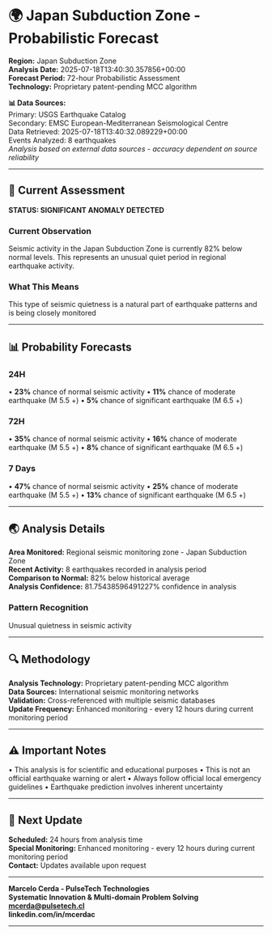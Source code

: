 # 🌍 Japan Subduction Zone - Probabilistic Forecast

**Region:** Japan Subduction Zone  
**Analysis Date:** 2025-07-18T13:40:30.357856+00:00  
**Forecast Period:** 72-hour Probabilistic Assessment  
**Technology:** Proprietary patent-pending MCC algorithm  

**📊 Data Sources:**  
Primary: USGS Earthquake Catalog  
Secondary: EMSC European-Mediterranean Seismological Centre  
Data Retrieved: 2025-07-18T13:40:32.089229+00:00  
Events Analyzed: 8 earthquakes  
*Analysis based on external data sources - accuracy dependent on source reliability*

---

## 🎯 Current Assessment

**STATUS: SIGNIFICANT ANOMALY DETECTED**

### Current Observation
Seismic activity in the Japan Subduction Zone is currently 82% below normal levels. This represents an unusual quiet period in regional earthquake activity.

### What This Means
This type of seismic quietness is a natural part of earthquake patterns and is being closely monitored

---

## 📊 Probability Forecasts

### 24H
• **23%** chance of normal seismic activity
• **11%** chance of moderate earthquake (M 5.5 +)
• **5%** chance of significant earthquake (M 6.5 +)

### 72H
• **35%** chance of normal seismic activity
• **16%** chance of moderate earthquake (M 5.5 +)
• **8%** chance of significant earthquake (M 6.5 +)

### 7 Days
• **47%** chance of normal seismic activity
• **25%** chance of moderate earthquake (M 5.5 +)
• **13%** chance of significant earthquake (M 6.5 +)

---

## 🌏 Analysis Details
**Area Monitored:** Regional seismic monitoring zone - Japan Subduction Zone  
**Recent Activity:** 8 earthquakes recorded in analysis period  
**Comparison to Normal:** 82% below historical average  
**Analysis Confidence:** 81.75438596491227% confidence in analysis  

### Pattern Recognition
Unusual quietness in seismic activity

---

## 🔍 Methodology
**Analysis Technology:** Proprietary patent-pending MCC algorithm  
**Data Sources:** International seismic monitoring networks  
**Validation:** Cross-referenced with multiple seismic databases  
**Update Frequency:** Enhanced monitoring - every 12 hours during current monitoring period  

---

## ⚠️ Important Notes
• This analysis is for scientific and educational purposes
• This is not an official earthquake warning or alert
• Always follow official local emergency guidelines
• Earthquake prediction involves inherent uncertainty

---

## 📅 Next Update
**Scheduled:** 24 hours from analysis time  
**Special Monitoring:** Enhanced monitoring - every 12 hours during current monitoring period  
**Contact:** Updates available upon request  

---

**Marcelo Cerda - PulseTech Technologies**  
**Systematic Innovation & Multi-domain Problem Solving**  
**mcerda@pulsetech.cl**  
**linkedin.com/in/mcerdac**

---
